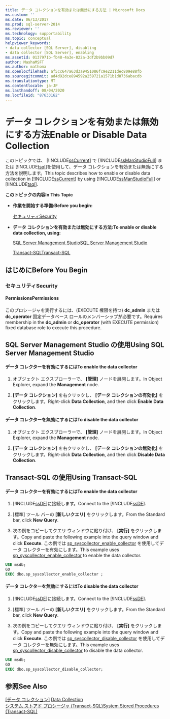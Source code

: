 ```yaml
---
title: データ コレクションを有効または無効にする方法 | Microsoft Docs
ms.custom: ''
ms.date: 06/13/2017
ms.prod: sql-server-2014
ms.reviewer: ''
ms.technology: supportability
ms.topic: conceptual
helpviewer_keywords:
- data collector [SQL Server], disabling
- data collector [SQL Server], enabling
ms.assetid: 0137971b-fb48-4a3e-822a-3df2b9bb09d7
author: MashaMSFT
ms.author: mathoma
ms.openlocfilehash: af5cc647a63d3a9451086fc9e2211dec809e88fb
ms.sourcegitcommit: ad4d92dce894592a259721a1571b1d8736abacdb
ms.translationtype: MT
ms.contentlocale: ja-JP
ms.lasthandoff: 08/04/2020
ms.locfileid: "87633162"
---
```

# <a name="enable-or-disable-data-collection"></a><span data-ttu-id="6c96b-102">データ コレクションを有効または無効にする方法</span><span class="sxs-lookup"><span data-stu-id="6c96b-102">Enable or Disable Data Collection</span></span>
  <span data-ttu-id="6c96b-103">このトピックでは、 [!INCLUDE[ssCurrent](../../includes/sscurrent-md.md)] で [!INCLUDE[ssManStudioFull](../../includes/ssmanstudiofull-md.md)] または [!INCLUDE[tsql](../../includes/tsql-md.md)]を使用して、データ コレクションを有効または無効にする方法を説明します。</span><span class="sxs-lookup"><span data-stu-id="6c96b-103">This topic describes how to enable or disable data collection in [!INCLUDE[ssCurrent](../../includes/sscurrent-md.md)] by using [!INCLUDE[ssManStudioFull](../../includes/ssmanstudiofull-md.md)] or [!INCLUDE[tsql](../../includes/tsql-md.md)].</span></span>  
  
 <span data-ttu-id="6c96b-104">**このトピックの内容**</span><span class="sxs-lookup"><span data-stu-id="6c96b-104">**In This Topic**</span></span>  
  
-   <span data-ttu-id="6c96b-105">**作業を開始する準備:**</span><span class="sxs-lookup"><span data-stu-id="6c96b-105">**Before you begin:**</span></span>  
  
     [<span data-ttu-id="6c96b-106">セキュリティ</span><span class="sxs-lookup"><span data-stu-id="6c96b-106">Security</span></span>](#Security)  
  
-   <span data-ttu-id="6c96b-107">**データ コレクションを有効または無効にする方法:**</span><span class="sxs-lookup"><span data-stu-id="6c96b-107">**To enable or disable data collection, using:**</span></span>  
  
     [<span data-ttu-id="6c96b-108">SQL Server Management Studio</span><span class="sxs-lookup"><span data-stu-id="6c96b-108">SQL Server Management Studio</span></span>](#SSMSProcedure)  
  
     [<span data-ttu-id="6c96b-109">Transact-SQL</span><span class="sxs-lookup"><span data-stu-id="6c96b-109">Transact-SQL</span></span>](#TsqlProcedure)  
  
##  <a name="before-you-begin"></a><a name="BeforeYouBegin"></a> <span data-ttu-id="6c96b-110">はじめに</span><span class="sxs-lookup"><span data-stu-id="6c96b-110">Before You Begin</span></span>  
  
###  <a name="security"></a><a name="Security"></a> <span data-ttu-id="6c96b-111">セキュリティ</span><span class="sxs-lookup"><span data-stu-id="6c96b-111">Security</span></span>  
  
####  <a name="permissions"></a><a name="Permissions"></a> <span data-ttu-id="6c96b-112">Permissions</span><span class="sxs-lookup"><span data-stu-id="6c96b-112">Permissions</span></span>  
 <span data-ttu-id="6c96b-113">このプロシージャを実行するには、(EXECUTE 権限を持つ) **dc_admin** または **dc_operator** 固定データベース ロールのメンバーシップが必要です。</span><span class="sxs-lookup"><span data-stu-id="6c96b-113">Requires membership in the **dc_admin** or **dc_operator** (with EXECUTE permission) fixed database role to execute this procedure.</span></span>  
  
##  <a name="using-sql-server-management-studio"></a><a name="SSMSProcedure"></a> <span data-ttu-id="6c96b-114">SQL Server Management Studio の使用</span><span class="sxs-lookup"><span data-stu-id="6c96b-114">Using SQL Server Management Studio</span></span>  
  
#### <a name="to-enable-the-data-collector"></a><span data-ttu-id="6c96b-115">データ コレクターを有効にするには</span><span class="sxs-lookup"><span data-stu-id="6c96b-115">To enable the data collector</span></span>  
  
1.  <span data-ttu-id="6c96b-116">オブジェクト エクスプローラーで、 **[管理]** ノードを展開します。</span><span class="sxs-lookup"><span data-stu-id="6c96b-116">In Object Explorer, expand the **Management** node.</span></span>  
  
2.  <span data-ttu-id="6c96b-117">**[データ コレクション]** を右クリックし、 **[データ コレクションの有効化]** をクリックします。</span><span class="sxs-lookup"><span data-stu-id="6c96b-117">Right-click **Data Collection**, and then click **Enable Data Collection**.</span></span>  
  
#### <a name="to-disable-the-data-collector"></a><span data-ttu-id="6c96b-118">データ コレクターを無効にするには</span><span class="sxs-lookup"><span data-stu-id="6c96b-118">To disable the data collector</span></span>  
  
1.  <span data-ttu-id="6c96b-119">オブジェクト エクスプローラーで、 **[管理]** ノードを展開します。</span><span class="sxs-lookup"><span data-stu-id="6c96b-119">In Object Explorer, expand the **Management** node.</span></span>  
  
2.  <span data-ttu-id="6c96b-120">**[データ コレクション]** を右クリックし、 **[データ コレクションの無効化]** をクリックします。</span><span class="sxs-lookup"><span data-stu-id="6c96b-120">Right-click **Data Collection**, and then click **Disable Data Collection**.</span></span>  
  
##  <a name="using-transact-sql"></a><a name="TsqlProcedure"></a> <span data-ttu-id="6c96b-121">Transact-SQL の使用</span><span class="sxs-lookup"><span data-stu-id="6c96b-121">Using Transact-SQL</span></span>  
  
#### <a name="to-enable-the-data-collector"></a><span data-ttu-id="6c96b-122">データ コレクターを有効にするには</span><span class="sxs-lookup"><span data-stu-id="6c96b-122">To enable the data collector</span></span>  
  
1.  <span data-ttu-id="6c96b-123">[!INCLUDE[ssDE](../../includes/ssde-md.md)]に接続します。</span><span class="sxs-lookup"><span data-stu-id="6c96b-123">Connect to the [!INCLUDE[ssDE](../../includes/ssde-md.md)].</span></span>  
  
2.  <span data-ttu-id="6c96b-124">[標準] ツール バーの **[新しいクエリ]** をクリックします。</span><span class="sxs-lookup"><span data-stu-id="6c96b-124">From the Standard bar, click **New Query**.</span></span>  
  
3.  <span data-ttu-id="6c96b-125">次の例をコピーしてクエリ ウィンドウに貼り付け、 **[実行]** をクリックします。</span><span class="sxs-lookup"><span data-stu-id="6c96b-125">Copy and paste the following example into the query window and click **Execute**.</span></span> <span data-ttu-id="6c96b-126">この例では [sp_syscollector_enable_collector](/sql/relational-databases/system-stored-procedures/sp-syscollector-enable-collector-transact-sql) を使用してデータ コレクターを有効にします。</span><span class="sxs-lookup"><span data-stu-id="6c96b-126">This example uses [sp_syscollector_enable_collector](/sql/relational-databases/system-stored-procedures/sp-syscollector-enable-collector-transact-sql) to enable the data collector.</span></span>  
  
```sql  
USE msdb;  
GO  
EXEC dbo.sp_syscollector_enable_collector ;  
```  
  
#### <a name="to-disable-the-data-collector"></a><span data-ttu-id="6c96b-127">データ コレクターを無効にするには</span><span class="sxs-lookup"><span data-stu-id="6c96b-127">To disable the data collector</span></span>  
  
1.  <span data-ttu-id="6c96b-128">[!INCLUDE[ssDE](../../includes/ssde-md.md)]に接続します。</span><span class="sxs-lookup"><span data-stu-id="6c96b-128">Connect to the [!INCLUDE[ssDE](../../includes/ssde-md.md)].</span></span>  
  
2.  <span data-ttu-id="6c96b-129">[標準] ツール バーの **[新しいクエリ]** をクリックします。</span><span class="sxs-lookup"><span data-stu-id="6c96b-129">From the Standard bar, click **New Query**.</span></span>  
  
3.  <span data-ttu-id="6c96b-130">次の例をコピーしてクエリ ウィンドウに貼り付け、 **[実行]** をクリックします。</span><span class="sxs-lookup"><span data-stu-id="6c96b-130">Copy and paste the following example into the query window and click **Execute**.</span></span> <span data-ttu-id="6c96b-131">この例では [sp_syscollector_disable_collector](/sql/relational-databases/system-stored-procedures/sp-syscollector-disable-collector-transact-sql) を使用してデータ コレクターを無効にします。</span><span class="sxs-lookup"><span data-stu-id="6c96b-131">This example uses [sp_syscollector_disable_collector](/sql/relational-databases/system-stored-procedures/sp-syscollector-disable-collector-transact-sql) to disable the data collector.</span></span>  
  
```sql  
USE msdb;  
GO  
EXEC dbo.sp_syscollector_disable_collector;  
```  
  
## <a name="see-also"></a><span data-ttu-id="6c96b-132">参照</span><span class="sxs-lookup"><span data-stu-id="6c96b-132">See Also</span></span>  
 <span data-ttu-id="6c96b-133">[[データ コレクション]](data-collection.md) </span><span class="sxs-lookup"><span data-stu-id="6c96b-133">[Data Collection](data-collection.md) </span></span>  
 [<span data-ttu-id="6c96b-134">システム ストアド プロシージャ &#40;Transact-SQL&#41;</span><span class="sxs-lookup"><span data-stu-id="6c96b-134">System Stored Procedures &#40;Transact-SQL&#41;</span></span>](/sql/relational-databases/system-stored-procedures/system-stored-procedures-transact-sql)  
  
  
